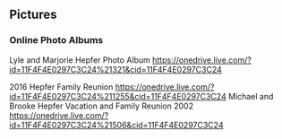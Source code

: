 ## Pictures

### Online Photo Albums
Lyle and Marjorie Hepfer Photo Album <https://onedrive.live.com/?id=11F4F4E0297C3C24%21321&cid=11F4F4E0297C3C24>

2016 Hepfer Family Reunion <https://onedrive.live.com/?id=11F4F4E0297C3C24%211255&cid=11F4F4E0297C3C24>
Michael and Brooke Hepfer Vacation and Family Reunion 2002 <https://onedrive.live.com/?id=11F4F4E0297C3C24%21506&cid=11F4F4E0297C3C24>